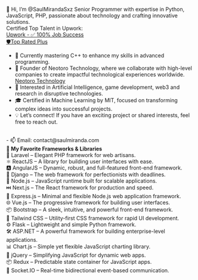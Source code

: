 👋 Hi, I’m @SaulMirandaSxz
Senior Programmer with expertise in Python, JavaScript, PHP, passionate about technology and crafting innovative solutions.
<br>
Certified Top Talent in Upwork:<br>
<a target="_blank" href="https://www.upwork.com/freelancers/sauldanielmiranda"> 
Upwork - ✅ 100% Job Success <br> 🛡️Top Rated Plus </a>

- 🌱 Currently mastering C++ to enhance my skills in advanced programming.<br>
- 🚀 Founder of Neotoro Technology, where we collaborate with high-level companies to create impactful technological experiences worldwide. <br>
<a href="https://www.neotorotech.com/"> Neotoro Technology </a><br>
- 🤖 Interested in Artificial Intelligence, game development, web3 and research in disruptive technologies.<br>
- 🎓 Certified in Machine Learning by MIT, focused on transforming complex ideas into successful projects.<br>
- 💡 Let’s connect! If you have an exciting project or shared interests, feel free to reach out.
<br>
- 📫 Email: contact@saulmiranda.com
<br>
<strong>🚀 My Favorite Frameworks & Libraries </strong><br>
🐘 Laravel – Elegant PHP framework for web artisans. <br>
⚛️ ReactJS – A library for building user interfaces with ease. <br>
🅰️ AngularJS – Dynamic, robust, and full-featured front-end framework. <br>
🐍 Django – The web framework for perfectionists with deadlines. <br>
🌲 Node.js – JavaScript runtime built for scalable applications. <br>
⏭️ Next.js – The React framework for production and speed. <br>
🚦 Express.js – Minimal and flexible Node.js web application framework. <br>
🌐 Vue.js – The progressive framework for building user interfaces. <br>
📦 Bootstrap – A sleek, intuitive, and powerful front-end framework. <br>
🎨 Tailwind CSS – Utility-first CSS framework for rapid UI development. <br>
⚙️ Flask – Lightweight and simple Python framework. <br>
🛠️ ASP.NET – A powerful framework for building enterprise-level applications. <br>
📊 Chart.js – Simple yet flexible JavaScript charting library. <br>
📜 jQuery – Simplifying JavaScript for dynamic web apps. <br>
📦 Redux – Predictable state container for JavaScript apps. <br>
📡 Socket.IO – Real-time bidirectional event-based communication.

<!---
SaulMirandaSxz/SaulMirandaSxz is a ✨ special ✨ repository because its `README.md` (this file) appears on your GitHub profile.
You can click the Preview link to take a look at your changes.
--->
